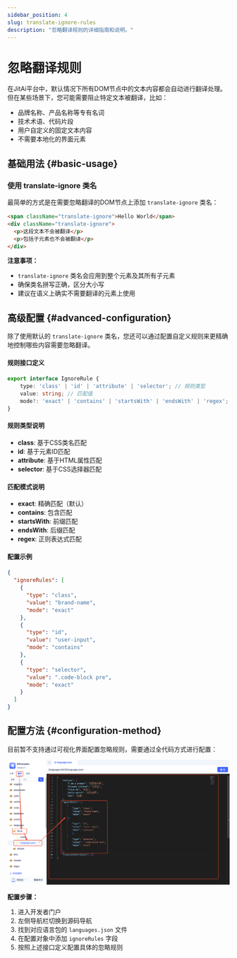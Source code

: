 ```yaml
---
sidebar_position: 4
slug: translate-ignore-rules
description: "忽略翻译规则的详细指南和说明。"
---
```


# 忽略翻译规则

在JitAi平台中，默认情况下所有DOM节点中的文本内容都会自动进行翻译处理。但在某些场景下，您可能需要阻止特定文本被翻译，比如：

- 品牌名称、产品名称等专有名词
- 技术术语、代码片段
- 用户自定义的固定文本内容
- 不需要本地化的界面元素

## 基础用法 {#basic-usage}

### 使用 translate-ignore 类名

最简单的方式是在需要忽略翻译的DOM节点上添加 `translate-ignore` 类名：

```html
<span className="translate-ignore">Hello World</span>
<div className="translate-ignore">
  <p>这段文本不会被翻译</p>
  <p>包括子元素也不会被翻译</p>
</div>
```

**注意事项：**
- `translate-ignore` 类名会应用到整个元素及其所有子元素
- 确保类名拼写正确，区分大小写
- 建议在语义上确实不需要翻译的元素上使用

## 高级配置 {#advanced-configuration}

除了使用默认的 `translate-ignore` 类名，您还可以通过配置自定义规则来更精确地控制哪些内容需要忽略翻译。

#### 规则接口定义

```typescript
export interface IgnoreRule {
    type: 'class' | 'id' | 'attribute' | 'selector'; // 规则类型
    value: string; // 匹配值
    mode?: 'exact' | 'contains' | 'startsWith' | 'endsWith' | 'regex'; // 匹配模式，默认为exact
}
```

#### 规则类型说明

- **class**: 基于CSS类名匹配
- **id**: 基于元素ID匹配  
- **attribute**: 基于HTML属性匹配
- **selector**: 基于CSS选择器匹配

#### 匹配模式说明

- **exact**: 精确匹配（默认）
- **contains**: 包含匹配
- **startsWith**: 前缀匹配
- **endsWith**: 后缀匹配
- **regex**: 正则表达式匹配

#### 配置示例

```json
{
  "ignoreRules": [
    {
      "type": "class",
      "value": "brand-name",
      "mode": "exact"
    },
    {
      "type": "id", 
      "value": "user-input",
      "mode": "contains"
    },
    {
      "type": "selector",
      "value": ".code-block pre",
      "mode": "exact"
    }
  ]
}
```

## 配置方法 {#configuration-method}

目前暂不支持通过可视化界面配置忽略规则，需要通过全代码方式进行配置：

![translate-ignore-rule](./img/translate-ignore-rule.png)

**配置步骤：**

1. 进入开发者门户
2. 左侧导航栏切换到源码导航
3. 找到对应语言包的 `languages.json` 文件
4. 在配置对象中添加 `ignoreRules` 字段
5. 按照上述接口定义配置具体的忽略规则

